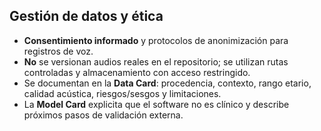 ## Gestión de datos y ética

- **Consentimiento informado** y protocolos de anonimización para registros de voz.
- **No** se versionan audios reales en el repositorio; se utilizan rutas controladas y almacenamiento con acceso restringido.
- Se documentan en la **Data Card**: procedencia, contexto, rango etario, calidad acústica, riesgos/sesgos y limitaciones.
- La **Model Card** explicita que el software no es clínico y describe próximos pasos de validación externa.
